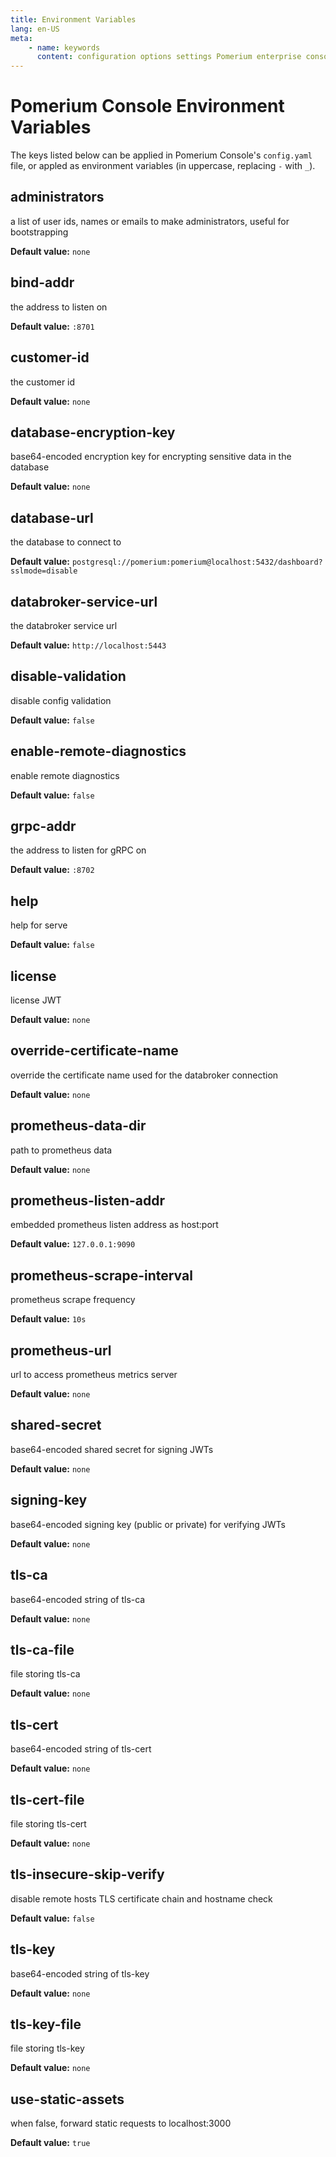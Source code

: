 ```yaml
---
title: Environment Variables
lang: en-US
meta:
    - name: keywords
      content: configuration options settings Pomerium enterprise console
---
```


# Pomerium Console Environment Variables

The keys listed below can be applied in Pomerium Console's `config.yaml` file, or appled as environment variables (in uppercase, replacing `-` with `_`).

## administrators

a list of user ids, names or emails to make administrators, useful for bootstrapping


**Default value:** `none`

## bind-addr

the address to listen on

**Default value:** `:8701`

## customer-id

the customer id

**Default value:** `none`

## database-encryption-key

base64-encoded encryption key for encrypting sensitive data in the database


**Default value:** `none`

## database-url

the database to connect to

**Default value:** `postgresql://pomerium:pomerium@localhost:5432/dashboard?sslmode=disable
`

## databroker-service-url

the databroker service url

**Default value:** `http://localhost:5443`

## disable-validation

disable config validation

**Default value:** `false`

## enable-remote-diagnostics

enable remote diagnostics

**Default value:** `false`

## grpc-addr

the address to listen for gRPC on

**Default value:** `:8702`

## help

help for serve

**Default value:** `false`

## license

license JWT

**Default value:** `none`

## override-certificate-name

override the certificate name used for the databroker connection


**Default value:** `none`

## prometheus-data-dir

path to prometheus data

**Default value:** `none`

## prometheus-listen-addr

embedded prometheus listen address as host:port

**Default value:** `127.0.0.1:9090`

## prometheus-scrape-interval

prometheus scrape frequency

**Default value:** `10s`

## prometheus-url

url to access prometheus metrics server

**Default value:** `none`

## shared-secret

base64-encoded shared secret for signing JWTs

**Default value:** `none`

## signing-key

base64-encoded signing key (public or private) for verifying JWTs


**Default value:** `none`

## tls-ca

base64-encoded string of tls-ca

**Default value:** `none`

## tls-ca-file

file storing tls-ca

**Default value:** `none`

## tls-cert

base64-encoded string of tls-cert

**Default value:** `none`

## tls-cert-file

file storing tls-cert

**Default value:** `none`

## tls-insecure-skip-verify

disable remote hosts TLS certificate chain and hostname check


**Default value:** `false`

## tls-key

base64-encoded string of tls-key

**Default value:** `none`

## tls-key-file

file storing tls-key

**Default value:** `none`

## use-static-assets

when false, forward static requests to localhost:3000

**Default value:** `true`

